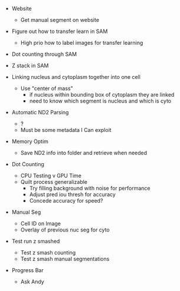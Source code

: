 - Website
   - Get manual segment on website
- Figure out how to transfer learn in SAM
   - High prio how to label images for transfer learning
- Dot counting through SAM
- Z stack in SAM
- Linking nucleus and cytoplasm together into one cell
	- Use "center of mass"
		- if nucleus within bounding box of cytoplasm they are linked
		- need to know which segment is nucleus and which is cyto


- Automatic ND2 Parsing
    - ?
    - Must be some metadata I Can exploit
- Memory Optim
    - Save ND2 info into folder and retrieve when needed
- Dot Counting
	- CPU Testing v GPU Time
	- Quilt process generalizable
        - Try filling background with noise for performance
        - Adjust pred iou thresh for accuracy
        - Concede accuracy for speed?
- Manual Seg
    - Cell ID on Image
    - Overlay of previous nuc seg for cyto
- Test run z smashed
    - Test z smash counting
    - Test z smash manual segmentations



























- Progress Bar
    - Ask Andy
